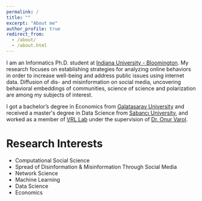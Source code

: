 ```yaml
---
permalink: /
title: ""
excerpt: "About me"
author_profile: true
redirect_from: 
  - /about/
  - /about.html
---
```


I am an Informatics Ph.D. student at [Indiana University - Bloomington](https://luddy.indiana.edu/index.html). My research focuses on establishing strategies for analyzing online behaviors in order to increase well-being and address public issues using internet data. Diffusion of dis- and misinformation on social media, uncovering behavioral embeddings of communities, science of science and polarization are among my subjects of interest.

I got a bachelor’s degree in Economics from [Galatasaray University](https://gsu.edu.tr/en/) and received a master's degree in Data Science from [Sabancı University](https://www.sabanciuniv.edu/en), and worked as a member of [VRL Lab](http://varollab.com/) under the supervision of [Dr. Onur Varol](http://www.onurvarol.com/).

Research Interests
======

- Computational Social Science
- Spread of Disinformation & Misinformation Through Social Media
- Network Science
- Machine Learning
- Data Science
- Economics
